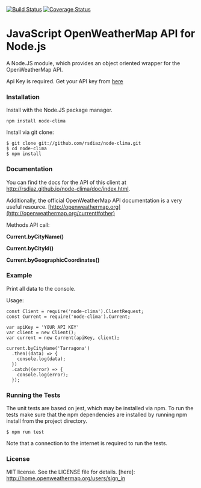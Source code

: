 [![Build Status](https://travis-ci.org/rsdiaz/node-clima.svg?branch=master)](https://travis-ci.org/rsdiaz/node-clima)
[![Coverage Status](https://coveralls.io/repos/github/rsdiaz/node-clima/badge.svg?branch=master)](https://coveralls.io/github/rsdiaz/node-clima?branch=master)

# JavaScript OpenWeatherMap API for Node.js
A Node.JS module, which provides an object oriented wrapper for the OpenWeatherMap API.

Api Key is required.
Get your API key from [here](http://home.openweathermap.org/users/sign_in)
### Installation
Install with the Node.JS package manager.

    npm install node-clima

Install via git clone:

    $ git clone git://github.com/rsdiaz/node-clima.git
    $ cd node-clima
    $ npm install

### Documentation
You can find the docs for the API of this client at http://rsdiaz.github.io/node-clima/doc/index.html.

Additionally, the official OpenWeatherMap API documentation is a very useful resource. [http://openweathermap.org](http://openweathermap.org/current#other)

Methods API call:

**Current.byCityName()**

**Current.byCityId()**

**Current.byGeographicCoordinates()**

### Example
Print all data to the console.

Usage:

```
const Client = require('node-clima').ClientRequest;
const Current = require('node-clima').Current;

var apiKey = 'YOUR API KEY'
var client = new Client();
var current = new Current(apiKey, client);

current.byCityName('Tarragona')
  .then((data) => {
    console.log(data);
  })
  .catch((error) => {
    console.log(error);
  });
```

### Running the Tests
The unit tests are based on jest, which may be installed via npm. To run the tests make sure that the npm dependencies are installed by running npm install from the project directory.

    $ npm run test

Note that a connection to the internet is required to run the tests.

### License
MIT license. See the LICENSE file for details.
[here]: http://home.openweathermap.org/users/sign_in

